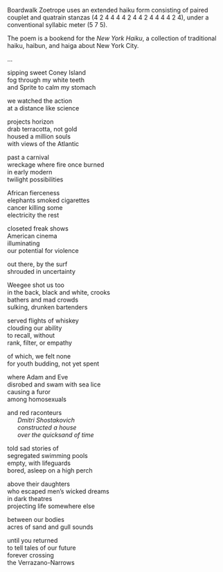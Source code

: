 Boardwalk Zoetrope uses an extended haiku form consisting of paired couplet and quatrain stanzas (4 2 4 4 4 4 2 4 4 2 4 4 4 4 2 4), under a conventional syllabic meter (5 7 5).  

The poem is a bookend for the *New York Haiku*, a collection of traditional haiku, haibun, and haiga about New York City.

...

sipping sweet Coney Island  
fog through my white teeth  
and Sprite to calm my stomach
   
we watched the action  
at a distance like science

projects horizon  
drab terracotta, not gold  
housed a million souls  
with views of the Atlantic

past a carnival  
wreckage where fire once burned  
in early modern  
twilight possibilities

African fierceness  
elephants smoked cigarettes  
cancer killing some  
electricity the rest

closeted freak shows  
American cinema  
illuminating  
our potential for violence

out there, by the surf  
shrouded in uncertainty

Weegee shot us too  
in the back, black and white, crooks  
bathers and mad crowds  
sulking, drunken bartenders

served flights of whiskey  
clouding our ability  
to recall, without  
rank, filter, or empathy  

of which, we felt none  
for youth budding, not yet spent

where Adam and Eve  
disrobed and swam with sea lice  
causing a furor  
among homosexuals

and red raconteurs  
&nbsp;&nbsp;&nbsp;&nbsp;&nbsp;&nbsp;*Dmitri Shostakovich*  
&nbsp;&nbsp;&nbsp;&nbsp;&nbsp;&nbsp;*constructed a house*  
&nbsp;&nbsp;&nbsp;&nbsp;&nbsp;&nbsp;*over the quicksand of time*

told sad stories of  
segregated swimming pools  
empty, with lifeguards  
bored, asleep on a high perch

above their daughters  
who escaped men’s wicked dreams  
in dark theatres  
projecting life somewhere else

between our bodies  
acres of sand and gull sounds

until you returned  
to tell tales of our future  
forever crossing  
the Verrazano-Narrows
